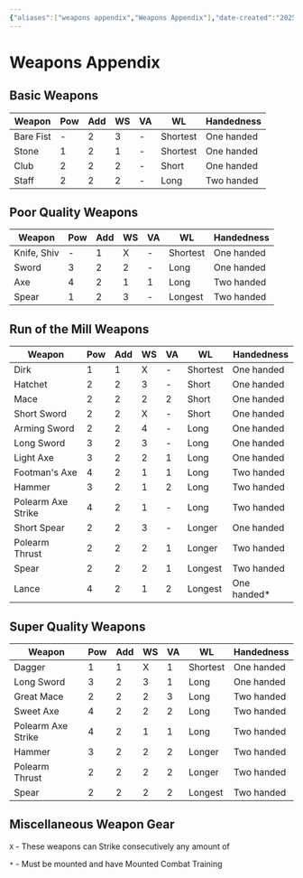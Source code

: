 ```yaml
---
{"aliases":["weapons appendix","Weapons Appendix"],"date-created":"2025-03-05T08:32","date-modified":"2025-03-05T13:16","dg-publish":true,"tags":["moonrise"],"title":"Weapons Appendix","dg-path":"moonrise/weapons appendix.md","permalink":"/moonrise/weapons-appendix/","dgPassFrontmatter":true,"updated":"2025-03-05T13:16"}
---
```



# Weapons Appendix

## Basic Weapons

| Weapon    | Pow | Add | WS  | VA  | WL       | Handedness |
| --------- | --- | --- | --- | --- | -------- | ---------- |
| Bare Fist | -   | 2   | 3   | -   | Shortest | One handed |
| Stone     | 1   | 2   | 1   | -   | Shortest | One handed |
| Club      | 2   | 2   | 2   | -   | Short    | One handed |
| Staff     | 2   | 2   | 2   | -   | Long     | Two handed |

## Poor Quality Weapons

| Weapon      | Pow | Add | WS  | VA  | WL       | Handedness |
| ----------- | --- | --- | --- | --- | -------- | ---------- |
| Knife, Shiv | -   | 1   | X   | -   | Shortest | One handed |
| Sword       | 3   | 2   | 2   | -   | Long     | One handed |
| Axe         | 4   | 2   | 1   | 1   | Long     | Two handed |
| Spear       | 1   | 2   | 3   | -   | Longest  | Two handed |

## Run of the Mill Weapons

| Weapon             | Pow | Add | WS  | VA  | WL       | Handedness  |
| ------------------ | --- | --- | --- | --- | -------- | ----------- |
| Dirk               | 1   | 1   | X   | -   | Shortest | One handed  |
| Hatchet            | 2   | 2   | 3   | -   | Short    | One handed  |
| Mace               | 2   | 2   | 2   | 2   | Short    | One handed  |
| Short Sword        | 2   | 2   | X   | -   | Short    | One handed  |
| Arming Sword       | 2   | 2   | 4   | -   | Long     | One handed  |
| Long Sword         | 3   | 2   | 3   | -   | Long     | One handed  |
| Light Axe          | 3   | 2   | 2   | 1   | Long     | One handed  |
| Footman's Axe      | 4   | 2   | 1   | 1   | Long     | Two handed  |
| Hammer             | 3   | 2   | 1   | 2   | Long     | Two handed  |
| Polearm Axe Strike | 4   | 2   | 1   | -   | Long     | Two handed  |
| Short Spear        | 2   | 2   | 3   | -   | Longer   | One handed  |
| Polearm Thrust     | 2   | 2   | 2   | 1   | Longer   | Two handed  |
| Spear              | 2   | 2   | 2   | 1   | Longest  | Two handed  |
| Lance              | 4   | 2   | 1   | 2   | Longest  | One handed* |

## Super Quality Weapons

| Weapon             | Pow | Add | WS  | VA  | WL       | Handedness |
| ------------------ | --- | --- | --- | --- | -------- | ---------- |
| Dagger             | 1   | 1   | X   | 1   | Shortest | One handed |
| Long Sword         | 3   | 2   | 3   | 1   | Long     | One handed |
| Great Mace         | 2   | 2   | 2   | 3   | Long     | Two handed |
| Sweet Axe          | 4   | 2   | 2   | 2   | Long     | Two handed |
| Polearm Axe Strike | 4   | 2   | 1   | 1   | Long     | Two handed |
| Hammer             | 3   | 2   | 2   | 2   | Longer   | Two handed |
| Polearm Thrust     | 2   | 2   | 2   | 2   | Longer   | Two handed |
| Spear              | 2   | 2   | 2   | 2   | Longest  | Two handed |

## Miscellaneous Weapon Gear

`X` - These weapons can Strike consecutively any amount of

`*` - Must be mounted and have Mounted Combat Training
